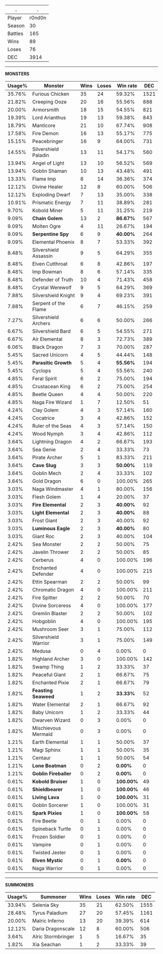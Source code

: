 .|.
|-|-
Player|r0nd0n
Season|30
Battles|165
Wins|89
Loses|76
DEC|3914

---
**MONSTERS**

Usage%|Monster|Wins|Loses|Win rate|DEC|
-|-|-|-|-|-|
35.76%|Furious Chicken|35|24|59.32%|1521|
21.82%|Creeping Ooze|20|16|55.56%|888|
20.00%|Armorsmith|18|15|54.55%|821|
19.39%|Lord Arianthus|19|13|59.38%|843|
18.79%|Manticore|21|10|67.74%|908|
17.58%|Fire Demon|16|13|55.17%|775|
15.15%|Peacebringer|16|9|64.00%|731|
14.55%|Silvershield Paladin|13|11|54.17%|560|
13.94%|Angel of Light|13|10|56.52%|569|
13.94%|Goblin Shaman|10|13|43.48%|491|
13.33%|Flame Imp|8|14|36.36%|374|
12.12%|Divine Healer|12|8|60.00%|506|
12.12%|Exploding Dwarf|7|13|35.00%|338|
10.91%|Prismatic Energy|7|11|38.89%|281|
9.70%|Kobold Miner|5|11|31.25%|219|
9.09%|**Chain Golem**|13|2|**86.67%**|567|
9.09%|Molten Ogre|4|11|26.67%|194|
9.09%|**Serpentine Spy**|6|9|**40.00%**|264|
9.09%|Elemental Phoenix|8|7|53.33%|392|
8.48%|Silvershield Assassin|9|5|64.29%|355|
8.48%|Elven Cutthroat|6|8|42.86%|197|
8.48%|Imp Bowman|8|6|57.14%|335|
8.48%|Defender of Truth|10|4|71.43%|458|
8.48%|Crystal Werewolf|9|5|64.29%|369|
7.88%|Silvershield Knight|9|4|69.23%|391|
7.88%|Serpent of the Flame|6|7|46.15%|259|
7.27%|Silvershield Archers|6|6|50.00%|266|
6.67%|Silvershield Bard|6|5|54.55%|271|
6.67%|Air Elemental|8|3|72.73%|389|
6.06%|Black Dragon|7|3|70.00%|287|
5.45%|Sacred Unicorn|4|5|44.44%|148|
5.45%|**Parasitic Growth**|5|4|**55.56%**|194|
5.45%|Cyclops|5|4|55.56%|240|
4.85%|Feral Spirit|6|2|75.00%|194|
4.85%|Crustacean King|6|2|75.00%|254|
4.85%|Beetle Queen|4|4|50.00%|220|
4.85%|Naga Fire Wizard|1|7|12.50%|51|
4.24%|Clay Golem|4|3|57.14%|160|
4.24%|Cocatrice|3|4|42.86%|152|
4.24%|Ruler of the Seas|4|3|57.14%|150|
4.24%|Wood Nymph|3|4|42.86%|112|
3.64%|Lightning Dragon|4|2|66.67%|193|
3.64%|Sea Genie|2|4|33.33%|73|
3.64%|Pirate Archer|5|1|83.33%|211|
3.64%|**Cave Slug**|3|3|**50.00%**|119|
3.64%|Goblin Mech|2|4|33.33%|102|
3.64%|Gold Dragon|6|0|100.00%|265|
3.03%|Naga Windmaster|4|1|80.00%|156|
3.03%|Flesh Golem|1|4|20.00%|37|
3.03%|**Fire Elemental**|2|3|**40.00%**|92|
3.03%|**Light Elemental**|2|3|**40.00%**|88|
3.03%|Frost Giant|2|3|40.00%|92|
3.03%|**Luminous Eagle**|2|3|**40.00%**|80|
3.03%|Giant Roc|2|3|40.00%|104|
2.42%|Sea Monster|2|2|50.00%|75|
2.42%|Javelin Thrower|2|2|50.00%|85|
2.42%|Cerberus|4|0|100.00%|196|
2.42%|Enchanted Defender|4|0|100.00%|215|
2.42%|Ettin Spearman|2|2|50.00%|99|
2.42%|Chromatic Dragon|4|0|100.00%|211|
2.42%|Fire Spitter|2|2|50.00%|70|
2.42%|Divine Sorceress|4|0|100.00%|177|
2.42%|Gremlin Blaster|2|2|50.00%|102|
2.42%|Hobgoblin|4|0|100.00%|195|
2.42%|Mushroom Seer|3|1|75.00%|112|
2.42%|Silvershield Warrior|3|1|75.00%|149|
2.42%|Medusa|0|4|0.00%|0|
1.82%|Highland Archer|3|0|100.00%|142|
1.82%|Swamp Thing|1|2|33.33%|37|
1.82%|Peaceful Giant|2|1|66.67%|75|
1.82%|Enchanted Pixie|2|1|66.67%|79|
1.82%|**Feasting Seaweed**|1|2|**33.33%**|52|
1.82%|Water Elemental|2|1|66.67%|92|
1.82%|Baby Unicorn|1|2|33.33%|44|
1.82%|Dwarven Wizard|0|3|0.00%|0|
1.82%|Mischievous Mermaid|0|3|0.00%|0|
1.21%|Earth Elemental|1|1|50.00%|37|
1.21%|Magi Sphinx|1|1|50.00%|35|
1.21%|Centaur|1|1|50.00%|54|
1.21%|**Lone Boatman**|0|2|**0.00%**|0|
1.21%|**Goblin Fireballer**|0|2|**0.00%**|0|
0.61%|**Kobold Bruiser**|1|0|**100.00%**|49|
0.61%|**Shieldbearer**|1|0|**100.00%**|46|
0.61%|**Living Lava**|1|0|**100.00%**|31|
0.61%|Goblin Sorcerer|1|0|100.00%|31|
0.61%|**Spark Pixies**|1|0|**100.00%**|58|
0.61%|Fire Beetle|0|1|0.00%|0|
0.61%|Spineback Turtle|0|1|0.00%|0|
0.61%|Frozen Soldier|0|1|0.00%|0|
0.61%|Vampire|0|1|0.00%|0|
0.61%|Twisted Jester|0|1|0.00%|0|
0.61%|**Elven Mystic**|0|1|**0.00%**|0|
0.61%|Naga Warrior|0|1|0.00%|0|

---
**SUMMONERS**

Usage%|Summoner|Wins|Loses|Win rate|DEC|
-|-|-|-|-|-|
33.94%|Selenia Sky|35|21|62.50%|1555|
28.48%|Tyrus Paladium|27|20|57.45%|1161|
20.00%|Malric Inferno|13|20|39.39%|614|
12.12%|Daria Dragonscale|12|8|60.00%|506|
3.64%|Alric Stormbringer|1|5|16.67%|35|
1.82%|Xia Seachan|1|2|33.33%|39|
